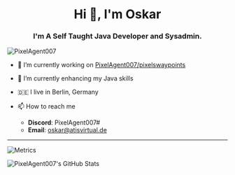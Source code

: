 <h1 align="center">Hi 👋, I'm Oskar</h1>
<h3 align="center">I'm A Self Taught Java Developer and Sysadmin.</h3>

<p align="left"> <img src="https://komarev.com/ghpvc/?username=PixelAgent007" alt="PixelAgent007" /> </p>

- 🔭 I’m currently working on [PixelAgent007/pixelswaypoints](https://github.com/PixelAgent007/pixelswaypoints-spigot)
- 🌱 I’m currently enhancing my Java skills
- 🇩🇪 I live in Berlin, Germany

- 📫 How to reach me
  * **Discord**: PixelAgent007#
  * **Email**: [oskar@atisvirtual.de](mailto:oskar@atisvirtual.de)
  

---

![Metrics](https://metrics.lecoq.io/PixelAgent007?template=classic&activity=1&languages=1&followup=1&isocalendar=1&activity.limit=5&activity.days=14&activity.filter=all&isocalendar.duration=full-year&languages.colors=github&languages.threshold=0%25&config.timezone=Europe%2FBerlin&config.animated=true)

![PixelAgent007's GitHub Stats](https://github-readme-stats.vercel.app/api?username=PixelAgent007&show_icons=true&count_private=true&theme=nord)
